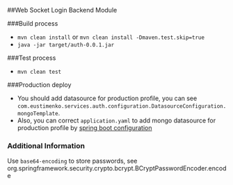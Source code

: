 ##Web Socket Login Backend Module

###Build process

- `mvn clean install` or `mvn clean install -Dmaven.test.skip=true`
- `java -jar target/auth-0.0.1.jar`

###Test process

- `mvn clean test`

###Production deploy

- You should add datasource for production profile, you can see `com.eustimenko.services.auth.configuration.DatasourceConfiguration.mongoTemplate`.
- Also, you can correct `application.yaml` to add mongo datasource for production profile by [spring boot configuration](https://docs.spring.io/spring-boot/docs/current/reference/html/common-application-properties.html)

### Additional Information
Use `base64-encoding` to store passwords, see org.springframework.security.crypto.bcrypt.BCryptPasswordEncoder.encode
